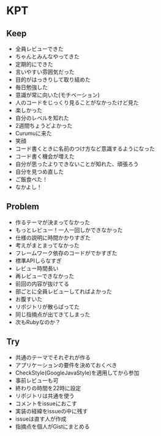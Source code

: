 # KPT

## Keep
* 全員レビューできた
* ちゃんとみんなやってきた
* 定期的にできた
* 言いやすい雰囲気だった
* 目的がはっきりして取り組めた
* 毎日勉強した
* 意識が常に向いた(モチベーション)
* 人のコードをじっくり見ることがなかったけど見た
* 楽しかった
* 自分のレベルを知れた
* 2週間ちょうどよかった
* Curumuに来た
* 笑顔
* コード書くときに名前のつけ方など意識するようになった
* コード書く機会が増えた
* 自分が思ったよりできないことが知れた、頑張ろう
* 自分を見つめ直した
* ご飯食べた！
* なかよし！

## Problem
* 作るテーマが決まってなかった
* もっとレビュー！一人一回しかできなかった
* 仕様の説明に時間かかりすぎた
* 考えがまとまってなかった
* フレームワーク依存のコードがでかすぎた
* 標準APIしらなすぎ
* レビュー時間長い
* 再レビューできなかった
* 前回の内容が抜けてる
* 部ごとに全員レビューしてればよかった
* お腹すいた
* リポジトリが散らばってた
* 同じ指摘点が出てきてしまった
* 次もRubyなのか？

## Try
* 共通のテーマでそれぞれが作る
* アプリケーションの要件を決めておくべき
* CheckStyle(GoogleJavaStyle)を適用してから参加
* 事前レビューも可
* 終わりの時間を22時に設定
* リポジトリは共通を使う
* コメントをissueにおこす
* 実装の経緯をissueの中に残す
* issueは直す人が作成
* 指摘点を個人がGistにまとめる
